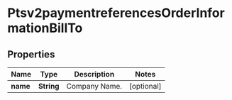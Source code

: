 
# Ptsv2paymentreferencesOrderInformationBillTo

## Properties
Name | Type | Description | Notes
------------ | ------------- | ------------- | -------------
**name** | **String** | Company Name.  |  [optional]



